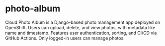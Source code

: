# photo-album
Cloud Photo Album is a Django-based photo management app deployed on OpenShift. Users can upload, delete, and view photos, with metadata like name and timestamp. Features user authentication, sorting, and CI/CD via GitHub Actions. Only logged-in users can manage photos.
